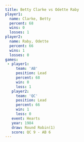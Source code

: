 ```yaml
---
title: Betty Clarke vs Odette Raby
player1:             
  name: Clarke, Betty
  percent: 68        
  wins: 0            
  losses: 1          
player2:             
  name: Raby, Odette 
  percent: 66        
  wins: 1            
  losses: 0          
games:
 - player1:        
     team: 'AB'    
     position: Lead
     percent: 68   
     win: 0        
     loss: 1       
   player2:        
     team: 'QC'    
     position: Lead
     percent: 66   
     win: 1        
     loss: 0       
   event: Hearts       
   year: 1984          
   draw: Round Robin(1)
   score: QC 9 - AB 6  
---
```

